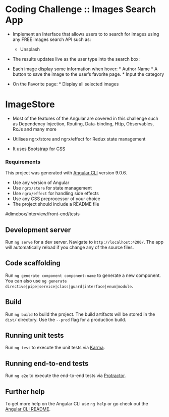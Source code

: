 # Coding Challenge :: Images Search App
* Implement an Interface that allows users to to search for images using any FREE images search API such as:
	* Unsplash
* The results updates live as the user type into the search box:
* Each image display some information when hover:
		* Author Name
		* A button to save the image to the user’s favorite page.
				* Input the category

* On the Favorite page:
		* Display all selected images

# ImageStore


* Most of the features of the Angular are covered in this challenge such as Dependency Injection, Routing,          Data-binding, Http, Observables, RxJs and many more

* Utilises ngrx/store and ngrx/effect for Redux state management

* It uses Bootstrap for CSS


### Requirements

This project was generated with [Angular CLI](https://github.com/angular/angular-cli) version 9.0.6.


* Use any version of Angular
* Use `ngrx/store` for state management
* Use `ngrx/effect` for handling side effects
* Use any CSS preprocessor of your choice
* The project should include a README file

#dimebox/interview/front-end/tests

## Development server

Run `ng serve` for a dev server. Navigate to `http://localhost:4200/`. The app will automatically reload if you change any of the source files.

## Code scaffolding

Run `ng generate component component-name` to generate a new component. You can also use `ng generate directive|pipe|service|class|guard|interface|enum|module`.

## Build

Run `ng build` to build the project. The build artifacts will be stored in the `dist/` directory. Use the `--prod` flag for a production build.

## Running unit tests

Run `ng test` to execute the unit tests via [Karma](https://karma-runner.github.io).

## Running end-to-end tests

Run `ng e2e` to execute the end-to-end tests via [Protractor](http://www.protractortest.org/).

## Further help

To get more help on the Angular CLI use `ng help` or go check out the [Angular CLI README](https://github.com/angular/angular-cli/blob/master/README.md).
